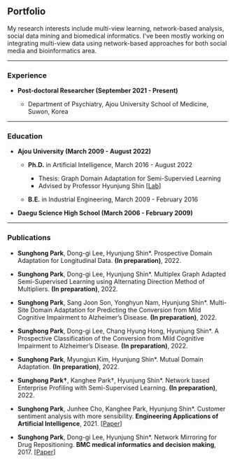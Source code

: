 ## Portfolio
My research interests include multi-view learning, network-based analysis, social data mining and biomedical informatics. 
I've been mostly working on integrating multi-view data using network-based approaches for both social media and bioinformatics area. 

---

### Experience
- <b>Post-doctoral Researcher (September 2021 - Present)</b>

  - Department of Psychiatry, Ajou University School of Medicine, Suwon, Korea

---

### Education

- <b>Ajou University (March 2009 - August 2022)</b>
  
  - <b>Ph.D.</b> in Artificial Intelligence, March 2016 - August 2022
    - Thesis: Graph Domain Adaptation for Semi-Supervied Learning
    - Advised by Professor Hyunjung Shin [[Lab](http://alphaminers.net/)]
        
  - <b>B.E.</b> in Industrial Engineering, March 2009 - February 2016

- <b>Daegu Science High School (March 2006 - February 2009)</b>

---

### Publications

- <b>Sunghong Park</b>, Dong-gi Lee, Hyunjung Shin*. Prospective Domain Adaptation for Longitudinal Data. <b>(In preparation)</b>, 2022.

- <b>Sunghong Park</b>, Dong-gi Lee, Hyunjung Shin*. Multiplex Graph Adapted Semi-Supervised Learning using Alternating Direction Method of Multipliers. <b>(In preparation)</b>, 2022.

- <b>Sunghong Park</b>, Sang Joon Son, Yonghyun Nam, Hyunjung Shin*. Multi-Site Domain Adaptation for Predicting the Conversion from Mild Cognitive Impairment to Alzheimer’s Disease. <b>(In preparation)</b>, 2022.

- <b>Sunghong Park</b>, Dong-gi Lee, Chang Hyung Hong, Hyunjung Shin*. A Prospective Classification of the Conversion from Mild Cognitive Impairment to Alzheimer’s Disease. <b>(In preparation)</b>, 2022.

- <b>Sunghong Park</b>, Myungjun Kim, Hyunjung Shin*. Mutual Domain Adaptation. <b>(In preparation)</b>, 2022.

- <b>Sunghong Park†</b>, Kanghee Park†, Hyunjung Shin*. Network based Enterprise Profiling with Semi-Supervised Learning. <b>(In preparation)</b>, 2022.

- <b>Sunghong Park</b>, Junhee Cho, Kanghee Park, Hyunjung Shin*. Customer sentiment analysis with more sensibility. <b>Engineering Applications of Artificial Intelligence</b>, 2021.  [[Paper](https://www.sciencedirect.com/science/article/pii/S0952197621002049)]

- <b>Sunghong Park</b>, Dong-gi Lee, Hyunjung Shin*. Network Mirroring for Drug Repositioning. <b>BMC medical informatics and decision making</b>, 2017. [[Paper](https://bmcmedinformdecismak.biomedcentral.com/articles/10.1186/s12911-017-0449-x)]
